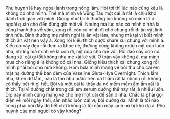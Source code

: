 Phụ huynh là hay ngoài lạnh trong nóng lắm. Hỏi tới thì lúc nào cũng kêu là không có nhớ mình. Thế mà mình về Vũng Tàu một cái là rất là chịu khó dành thời gian với mình. Giống như bình thường lúc không có mình là ở ngoài quán cho đến đúng giờ mới về. Nhưng mà lúc nào có mình ở nhà là cũng tranh thủ về sớm, xong rồi còn rủ mình đi chợ chung rồi đi ăn vặt linh tinh nữa. Bình thường mẹ mình nghĩ là ăn vặt lắm, nhưng mà tại vì biết mình thích ăn vặt nên vậy á. Xong rồi kiểu thích được share xui chung với mình á. Kiểu có váy đẹp rồi đem ra khoe nè, thường cũng không mượn mịt cúp luôn nha, nhưng mà mình về là con ơi, mịt cúp cho mẹ với. Rồi dạo này con có đang xài cái gì tốt không nha mẹ xài ké với. Ờ toàn vậy không á, mà mình mua cho riêng á là không có xài nha. Giống kiểu thích xài chung xong rồi mình phải bôi cho nữa không. Hôm bữa mình mang về bôi thử cho cái em mặt nạ dưỡng thể ban đêm của Vaseline Gluta-Hya Overnight. Thích lắm nha, khen dữ lắm, nào là tan như nước trên da thấm rất là nhanh rồi không có thấy bết rít gì hết. Bôi và một cái là thấy da nó mềm mềm ẩm ẩm rất là thích. Tại vì dưỡng chất trong cái em serum dưỡng thể này rất là nhiều luôn. Dịp này mình cũng mang về cho mẹ một cái để sẵn ở nhà. Chắc là phải gọi điện về mỗi ngày thôi, sẵn nhắc luôn cái vụ bôi dưỡng da. Mình là tối nào cũng phải bôi đầy đủ hết chứ không là tối nằm máy lạnh nó bị khô da á. Phụ huynh của mọi người có vậy không?